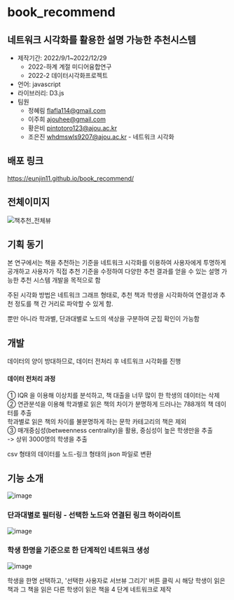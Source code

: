 # book_recommend

## 네트워크 시각화를 활용한 설명 가능한 추천시스템


* 제작기간: 2022/9/1~2022/12/29
  * 2022-하계 계절 미디어융합연구
  * 2022-2 데이터시각화프로젝트
* 언어: javascript
* 라이브러리: D3.js
* 팀원
  * 정혜림 flafla114@gmail.com
  * 이주희 ajouhee@gmail.com
  * 황은비 pintotoro123@ajou.ac.kr
  * 조은진 whdmswls9207@ajou.ac.kr - 네트워크 시각화

## 배포 링크
https://eunjin11.github.io/book_recommend/

## 전체이미지
![책추천_전체뷰](https://user-images.githubusercontent.com/89446490/223350663-ab9d85ed-6dcb-4eb0-a321-5c0e8686ee07.png)


## 기획 동기
본 연구에서는 책을 추천하는 기준을 네트워크 시각화를 이용하여 사용자에게 투명하게 공개하고 
사용자가 직접 추천 기준을 수정하여 다양한 추천 결과를 얻을 수 있는 설명 가능한 추천 시스템 개발을 목적으로 함 
   
주된 시각화 방법은 네트워크 그래프 형태로, 추천 책과 학생을 시각화하여 연결성과 추천 정도를 책 간 거리로 파악할 수 있게 함.
   
뿐만 아니라 학과별, 단과대별로 노드의 색상을 구분하여 군집 확인이 가능함   


## 개발
데이터의 양이 방대하므로, 데이터 전처리 후 네트워크 시각화를 진행

#### 데이터 전처리 과정
① IQR 을 이용해 이상치를 분석하고, 책 대출을 너무 많이 한 학생의 데이터는 삭제   
② 연관분석을 이용해 학과별로 읽은 책의 차이가 분명하게 드러나는 788개의 책 데이터를 추출   
학과별로 읽은 책의 차이를 불분명하게 하는 문학 카테고리의 책은 제외   
③ 매개중심성(betweenness centrality)을 활용, 중심성이 높은 학생만을 추출   
-> 상위 3000명의 학생을 추출
   

csv 형태의 데이터를 노드-링크 형태의 json 파일로 변환
   
   
## 기능 소개
![image](https://user-images.githubusercontent.com/89446490/223355421-c1014d49-8a69-4a8c-9c2f-4af9644d070e.png)
   

### 단과대별로 필터링 - 선택한 노드와 연결된 링크 하이라이트
![image](https://user-images.githubusercontent.com/89446490/223357756-c95e92d8-137a-49f7-a87e-dad4f6ced72b.png)
   

### 학생 한명을 기준으로 한 단계적인 네트워크 생성
![image](https://user-images.githubusercontent.com/89446490/223357907-27ad4051-8e90-40cb-9ab2-e5598768c177.png)

학생을 한명 선택하고, '선택한 사용자로 서브뷰 그리기' 버튼 클릭 시
해당 학생이 읽은 책과 그 책을 읽은 다른 학생이 읽은 책을 4 단계 네트워크로 제작


